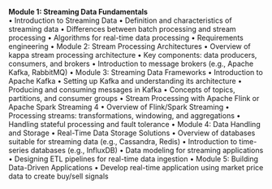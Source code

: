 <b> Module 1: Streaming Data Fundamentals </b><br> 
• Introduction to Streaming Data
• Definition and characteristics of streaming data
• Differences between batch processing and stream processing
• Algorithms for real-time data processing
• Requirements engineering
• Module 2: Stream Processing Architectures
• Overview of kappa stream processing architecture
• Key components: data producers, consumers, and brokers
• Introduction to message brokers (e.g., Apache Kafka, RabbitMQ)
• Module 3: Streaming Data Frameworks
• Introduction to Apache Kafka
• Setting up Kafka and understanding its architecture
• Producing and consuming messages in Kafka
• Concepts of topics, partitions, and consumer groups
• Stream Processing with Apache Flink or Apache Spark Streaming
4
• Overview of Flink/Spark Streaming
• Processing streams: transformations, windowing, and aggregations
• Handling stateful processing and fault tolerance
• Module 4: Data Handling and Storage
• Real-Time Data Storage Solutions
• Overview of databases suitable for streaming data (e.g., Cassandra, Redis)
• Introduction to time-series databases (e.g., InfluxDB)
• Data modeling for streaming applications
• Designing ETL pipelines for real-time data ingestion
• Module 5: Building Data-Driven Applications
• Develop real-time application using market price data to create buy/sell signals

